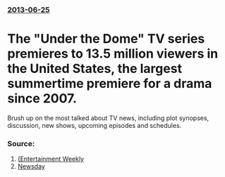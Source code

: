 ### [2013-06-25](/news/2013/06/25/index.md)

# The "Under the Dome" TV series premieres to 13.5 million viewers in the United States, the largest summertime premiere for a drama since 2007. 

Brush up on the most talked about TV news, including plot synopses, discussion, new shows, upcoming episodes and schedules.


### Source:

1. [ (Entertainment Weekly](http://insidetv.ew.com/2013/06/25/under-the-dome-ratings-big/)
2. [Newsday](http://www.newsday.com/entertainment/tv/tv-zone-1.811968/cbs-s-under-the-dome-has-huge-launch-1.5564878)
